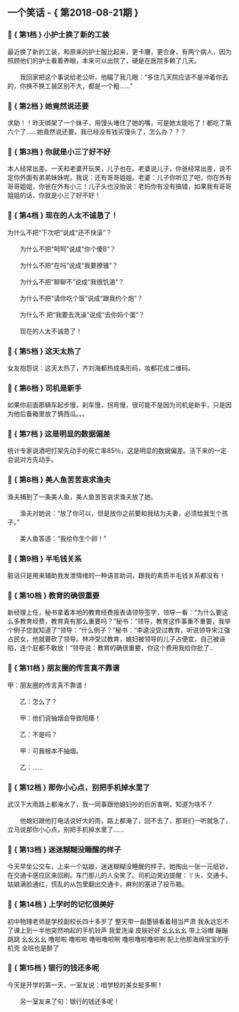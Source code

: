 ## 一个笑话 - { 第2018-08-21期 }
</hr>

### :jack_o_lantern: { 第1档 } 小护士换了新的工装
最近换了新的工装，和原来的护士服比起来，更卡腰，更合身，有两个病人，因为照顾他们的护士看着养眼，本来可以出院了，硬是在医院多赖了几天。<br/><br/>　　我回家把这个事说给老公听，他瞄了我几眼：“多住几天院应该不是冲着你去的，你换不换工装区别不大，都是一个粗……”


### :jack_o_lantern: { 第2档 } 她竟然说还要
求助！！昨天绑架了一个妹子，用馒头堵住了她的嘴，可是她太能吃了！都吃了第六个了……她竟然说还要。我已经没有钱买馒头了，怎么办？？？


### :jack_o_lantern: { 第3档 } 你就是小三了好不好
本人经常出差。一天和老婆开玩笑，儿子也在。老婆说儿子，你爸经常出差，说不定你外面有弟弟妹妹呢。我说：还有哥哥姐姐。老婆：儿子你听见了吧，你在外有哥哥姐姐，你爸在外有小三！儿子头也没抬说：老妈你有没有搞错，如果我有哥哥姐姐的话，你就是小三了好不好！


### :jack_o_lantern: { 第4档 } 现在的人太不诚恳了！
为什么不把“下次吧”说成“还不快滚”？<br/><br/>　　为什么不把“呵呵”说成“你个傻B”？<br/><br/>　　为什么不把“在吗”说成“我要撩骚”？<br/><br/>　　为什么不把“聊聊不”说成“我很饥渴”？<br/><br/>　　为什么不把“请你吃个饭”说成“跟我约个炮”？<br/><br/>　　为什么不 把“我要去洗澡”说成“去你妈个蛋”？<br/><br/>　　现在的人太不诚恳了！


### :jack_o_lantern: { 第5档 } 这天太热了
女友抱怨说：这天太热了，齐刘海都热成条形码，妆都花成二维码。


### :jack_o_lantern: { 第6档 } 司机是新手
如果你前面那辆车起步慢，刹车慢，拐弯慢，很可能不是因为司机是新手，只是因为他后备箱里放了俩西瓜。。。


### :jack_o_lantern: { 第7档 } 这是明显的数据偏差
统计专家说酒吧打架先动手的死亡率85％，这是明显的数据偏差。活下来的一定会说对方先动手。


### :jack_o_lantern: { 第8档 } 美人鱼苦苦哀求渔夫
渔夫捕到了一条美人鱼，美人鱼苦苦哀求渔夫放了她。<br/><br/>　　渔夫对她说：“放了你可以，但是放你之前要和我结为夫妻，必须给我生个孩子。”<br/><br/>　　美人鱼答道：“我给你生个卵！”


### :jack_o_lantern: { 第9档 } 半毛钱关系
脏话只是用来辅助我发泄情绪的一种语言助词，跟我的素质半毛钱关系都没有！


### :jack_o_lantern: { 第10档 } 教育的确很重要
新经理上任，秘书拿着本地的教育经费报表请领导签字，领导一看：“为什么要这么多教育经费，教育真有那么重要吗？”秘书：“领导，教育这件事重不重要，我举个例子您就知道了”领导：“什么例子？”秘书：“李逵没受过教育，听说领导宋江强占民女，他就要砍了领导。林冲受过教育，媳妇被领导的儿子占便宜，自己被诬陷，连个屁都不敢放！”领导说：教育的确很重要，你这个费用我给你批了..


### :jack_o_lantern: { 第11档 } 朋友圈的传言真不靠谱
甲：朋友圈的传言真不靠谱！<br/><br/>　　乙：怎么了？<br/><br/>　　甲：他们说抽烟会导致阳痿！<br/><br/>　　乙：不是吗？<br/><br/>　　甲：可我根本不抽烟。<br/><br/>　　乙：......


### :jack_o_lantern: { 第12档 } 那你小心点，别把手机掉水里了
武汉下大雨路上都淹水了，我一同事跟他媳妇吵的巨厉害啊，知道为啥不？<br/><br/>　　他媳妇跟他打电话说好大的雨，路上都淹了，回不去了，那哥们一听就急了，立马说那你小心点，别把手机掉水里了……


### :jack_o_lantern: { 第13档 } 迷迷糊糊没睡醒的样子
今天早坐公交车，上来一个姑娘，迷迷糊糊没睡醒的样子。她掏出一张一元纸钞，在交通卡感应区来回刷。车门那儿的人全笑了。司机边笑边提醒：丫头，交通卡。姑娘满脸通红，慌乱的从包里翻出交通卡，麻利的塞进了投币箱。


### :jack_o_lantern: { 第14档 } 上学时的记忆很美好
初中物理老师是学校副校长四十多岁了 整天带一副墨镜看着相当严肃 我永远忘不了课上到一半他突然响起的手机铃声 我爱洗澡 皮肤好好 幺幺幺幺 带上浴帽 蹦蹦跳跳 幺幺幺幺 噜啦啦 噜啦啦 噜啦噜啦咧 噜啦噜啦噜啦咧 配上他那海绵宝宝的手机壳 全班也是醉了


### :jack_o_lantern: { 第15档 } 银行的钱还多呢
今天是开学的第一天，一室友说：咱学校的美女挺多啊！<br/><br/>　　另一室友来了句：银行的钱还多呢！

